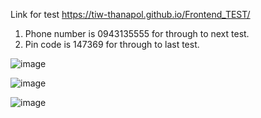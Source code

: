 Link for test 
https://tiw-thanapol.github.io/Frontend_TEST/

1. Phone number is 0943135555 for through to next test.
2. Pin code is 147369 for through to last test.

![image](https://github.com/user-attachments/assets/4df99cc0-183e-4e4b-8608-aff285888b4d)


![image](https://github.com/user-attachments/assets/0adaa1cd-ec99-41e2-8e34-77249973d2a2)



![image](https://github.com/user-attachments/assets/8962282b-9670-4ef3-b730-1323f0fd9998)
